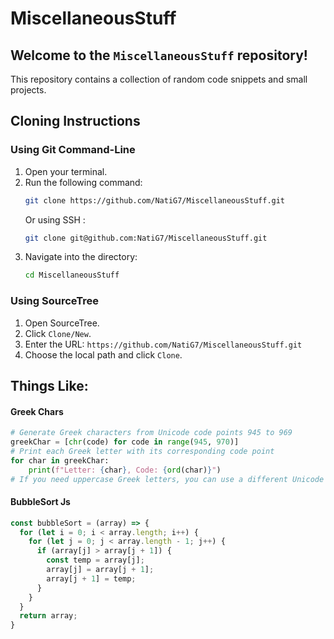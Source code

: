 # MiscellaneousStuff

## Welcome to the `MiscellaneousStuff` repository!
This repository contains a collection of random code snippets and small projects.

## Cloning Instructions

### Using Git Command-Line

1. Open your terminal.
2. Run the following command:
    ```sh
    git clone https://github.com/NatiG7/MiscellaneousStuff.git
    ```
    Or using SSH :
    ```sh
    git clone git@github.com:NatiG7/MiscellaneousStuff.git
    ```
3. Navigate into the directory:
    ```sh
    cd MiscellaneousStuff
    ```

### Using SourceTree

1. Open SourceTree.
2. Click `Clone/New`.
3. Enter the URL: `https://github.com/NatiG7/MiscellaneousStuff.git`
4. Choose the local path and click `Clone`.

## Things Like:

#### Greek Chars

```python
# Generate Greek characters from Unicode code points 945 to 969
greekChar = [chr(code) for code in range(945, 970)]
# Print each Greek letter with its corresponding code point
for char in greekChar:
    print(f"Letter: {char}, Code: {ord(char)}")
# If you need uppercase Greek letters, you can use a different Unicode range, typically from 913 to 937.
```

#### BubbleSort Js
```javascript
const bubbleSort = (array) => {
  for (let i = 0; i < array.length; i++) {
    for (let j = 0; j < array.length - 1; j++) {
      if (array[j] > array[j + 1]) {
        const temp = array[j];
        array[j] = array[j + 1];
        array[j + 1] = temp;
      }
    }
  }
  return array;
}
```
